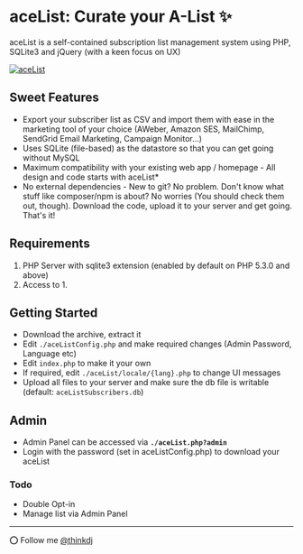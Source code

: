# aceList: Curate your A-List :sparkles:

aceList is a self-contained subscription list management system using PHP, SQLite3 and jQuery (with a keen focus on UX)

[![aceList](https://raw.githubusercontent.com/thinkdj/aceList/master/aceList/hero.png "aceList: Independent Self-hosted Subscription List Management system using PHP/SQLite/jQuery")](http://think.dj/projects/aceList)

## Sweet Features

- Export your subscriber list as CSV and import them with ease in the marketing tool of your choice (AWeber, Amazon SES, MailChimp, SendGrid Email Marketing, Campaign Monitor...)
- Uses SQLite (file-based) as the datastore so that you can get going without MySQL
- Maximum compatibility with your existing web app / homepage - All design and code starts with aceList* 
- No external dependencies - New to git? No problem. Don't know what stuff like composer/npm is about? No worries (You should check them out, though). Download the code, upload it to your server and get going. That's it! 

## Requirements

1. PHP Server with sqlite3 extension (enabled by default on PHP 5.3.0 and above)
2. Access to 1.

## Getting Started
- Download the archive, extract it
- Edit `./aceListConfig.php` and make required changes (Admin Password, Language etc)
- Edit `index.php` to make it your own 
- If required, edit `./aceList/locale/{lang}.php` to change UI messages 
- Upload all files to your server and make sure the db file is writable (default: `aceListSubscribers.db`)

## Admin
- Admin Panel can be accessed via **`./aceList.php?admin`**
- Login with the password (set in aceListConfig.php) to download your aceList

### Todo

- Double Opt-in
- Manage list via Admin Panel 

------

:o: Follow me [@thinkdj](https://twitter.com/thinkdj) 
